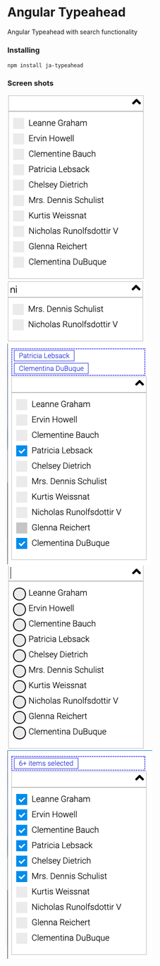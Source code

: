 # Angular Typeahead

Angular Typeahead with search functionality


### Installing


```
npm install ja-typeahead
```

### Screen shots
![Screenshot](screen-shots/1.png)
![Screenshot](screen-shots/2.png)
![Screenshot](screen-shots/3.png)
![Screenshot](screen-shots/4.png)
![Screenshot](screen-shots/5.png)
